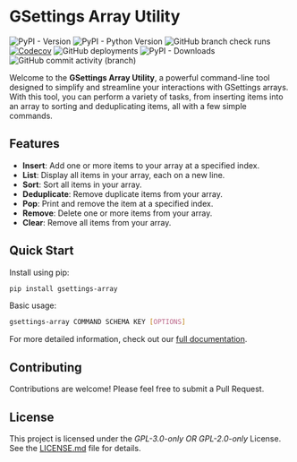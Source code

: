 # GSettings Array Utility

![PyPI - Version](https://img.shields.io/pypi/v/gsettings-array)
![PyPI - Python Version](https://img.shields.io/pypi/pyversions/gsettings-array)
![GitHub branch check runs](https://img.shields.io/github/check-runs/rindeal/gsettings-array/master)
[![Codecov](https://img.shields.io/codecov/c/github/rindeal/gsettings-array)](https://app.codecov.io/github/rindeal/gsettings-array/blob/master/gsettings_array.py)
![GitHub deployments](https://img.shields.io/github/deployments/rindeal/gsettings-array/pypi?label=PyPI%20deploy)
![PyPI - Downloads](https://img.shields.io/pypi/dm/gsettings-array)
![GitHub commit activity (branch)](https://img.shields.io/github/commit-activity/y/rindeal/gsettings-array/master)

Welcome to the **GSettings Array Utility**, a powerful command-line tool designed to simplify and streamline your interactions with GSettings arrays.
With this tool, you can perform a variety of tasks, from inserting items into an array to sorting and deduplicating items, all with a few simple commands.

## Features

- **Insert**: Add one or more items to your array at a specified index.
- **List**: Display all items in your array, each on a new line.
- **Sort**: Sort all items in your array.
- **Deduplicate**: Remove duplicate items from your array.
- **Pop**: Print and remove the item at a specified index.
- **Remove**: Delete one or more items from your array.
- **Clear**: Remove all items from your array.

## Quick Start

Install using pip:

```bash
pip install gsettings-array
```

Basic usage:

```bash
gsettings-array COMMAND SCHEMA KEY [OPTIONS]
```

For more detailed information, check out our [full documentation](https://rindeal.github.io/gsettings-array/).

## Contributing

Contributions are welcome! Please feel free to submit a Pull Request.

## License

This project is licensed under the _GPL-3.0-only OR GPL-2.0-only_ License. See the [LICENSE.md](./LICENSE.md) file for details.
